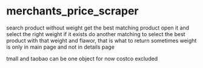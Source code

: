 # merchants_price_scraper

search product without weight
get the best matching product
open it and select the right weight
if it exists do another matching to select the best product with that weight and flawor, that is what to return
sometimes weight is only in main page and not in details page

tmall and taobao can be one object for now
costco excluded